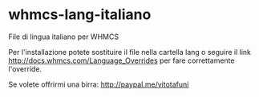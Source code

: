 # whmcs-lang-italiano
File di lingua italiano per WHMCS

Per l'installazione potete sostituire il file nella cartella lang o seguire il link http://docs.whmcs.com/Language_Overrides per fare correttamente l'override.


Se volete offrirmi una birra: http://paypal.me/vitotafuni